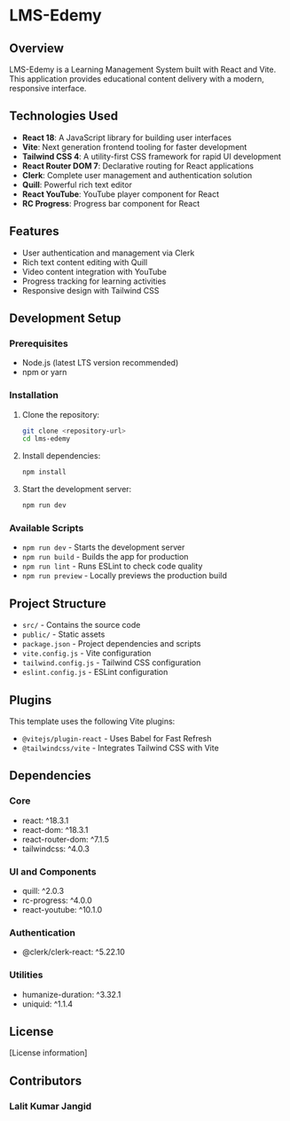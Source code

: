 # LMS-Edemy

## Overview

LMS-Edemy is a Learning Management System built with React and Vite. This application provides educational content delivery with a modern, responsive interface.

## Technologies Used

- **React 18**: A JavaScript library for building user interfaces
- **Vite**: Next generation frontend tooling for faster development
- **Tailwind CSS 4**: A utility-first CSS framework for rapid UI development
- **React Router DOM 7**: Declarative routing for React applications
- **Clerk**: Complete user management and authentication solution
- **Quill**: Powerful rich text editor
- **React YouTube**: YouTube player component for React
- **RC Progress**: Progress bar component for React

## Features

- User authentication and management via Clerk
- Rich text content editing with Quill
- Video content integration with YouTube
- Progress tracking for learning activities
- Responsive design with Tailwind CSS

## Development Setup

### Prerequisites

- Node.js (latest LTS version recommended)
- npm or yarn

### Installation

1. Clone the repository:
   ```bash
   git clone <repository-url>
   cd lms-edemy
   ```

2. Install dependencies:
   ```bash
   npm install
   ```

3. Start the development server:
   ```bash
   npm run dev
   ```

### Available Scripts

- `npm run dev` - Starts the development server
- `npm run build` - Builds the app for production
- `npm run lint` - Runs ESLint to check code quality
- `npm run preview` - Locally previews the production build

## Project Structure

- `src/` - Contains the source code
- `public/` - Static assets
- `package.json` - Project dependencies and scripts
- `vite.config.js` - Vite configuration
- `tailwind.config.js` - Tailwind CSS configuration
- `eslint.config.js` - ESLint configuration

## Plugins

This template uses the following Vite plugins:
- `@vitejs/plugin-react` - Uses Babel for Fast Refresh
- `@tailwindcss/vite` - Integrates Tailwind CSS with Vite

## Dependencies

### Core
- react: ^18.3.1
- react-dom: ^18.3.1
- react-router-dom: ^7.1.5
- tailwindcss: ^4.0.3

### UI and Components
- quill: ^2.0.3
- rc-progress: ^4.0.0
- react-youtube: ^10.1.0

### Authentication
- @clerk/clerk-react: ^5.22.10

### Utilities
- humanize-duration: ^3.32.1
- uniquid: ^1.1.4

## License

[License information]

## Contributors

### Lalit Kumar Jangid
